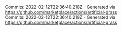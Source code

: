 Commits: 2022-02-12T22:36:40.218Z - Generated via https://github.com/marketplace/actions/artificial-grass
<br>
Commits: 2022-02-12T22:36:40.218Z - Generated via https://github.com/marketplace/actions/artificial-grass
<br>
